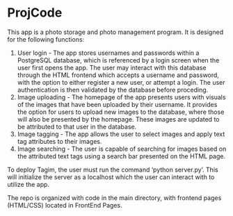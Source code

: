 # ProjCode
This app is a photo storage and photo management program. It is designed for the following functions:
1. User login - The app stores usernames and passwords within a PostgreSQL database, which is referenced by a login screen when the user first opens the app. The user may interact with this database through the HTML frontend which accepts a username and password, with the option to either register a new user, or attempt a login. The user authentication is then validated by the database before proceding.
2. Image uploading - The homepage of the app presents users with visuals of the images that have been uploaded by their username. It provides the option for users to upload new images to the database, where those will also be presented by the homepage. These images are updated to be attributed to that user in the database.
3. Image tagging - The app allows the user to select images and apply text tag attributes to their images.
4. Image searching - The user is capable of searching for images based on the attributed text tags using a search bar presented on the HTML page.


To deploy Tagim, the user must run the command ‘python server.py’. This will initialize the server as a localhost which the user can interact with to utilize the app.

The repo is organized with code in the main directory, with frontend pages (HTML/CSS) located in FrontEnd Pages.
